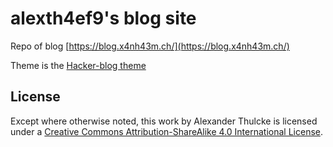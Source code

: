 # alexth4ef9's blog site

Repo of blog [https://blog.x4nh43m.ch/](https://blog.x4nh43m.ch/)

Theme is the [Hacker-blog theme](https://github.com/tocttou/hacker-blog)

## License
Except where otherwise noted, this work by Alexander Thulcke is licensed under a [Creative Commons Attribution-ShareAlike 4.0 International License](http://creativecommons.org/licenses/by-sa/4.0/).
